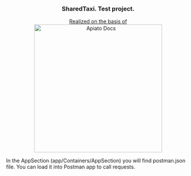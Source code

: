 
<h3 align="center">SharedTaxi. Test project.</h3>

<p align="center">
	<a href="http://apiato.io/docs/">
	  Realized on the basis of <img src="https://github.com/apiato/documentation/blob/master/images/apiato-icon-smaller.png" width=350px" alt="Apiato Docs"/>
	</a>
</p>

<p>In the AppSection (app/Containers/AppSection) you will find postman.json file. You can load it into Postman app to call requests.</p>

